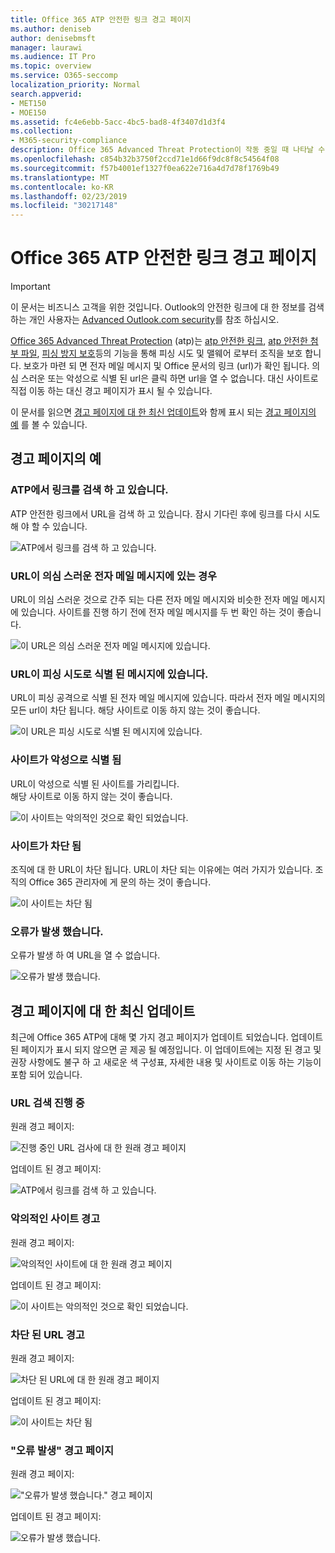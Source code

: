 ```yaml
---
title: Office 365 ATP 안전한 링크 경고 페이지
ms.author: deniseb
author: denisebmsft
manager: laurawi
ms.audience: IT Pro
ms.topic: overview
ms.service: O365-seccomp
localization_priority: Normal
search.appverid:
- MET150
- MOE150
ms.assetid: fc4e6ebb-5acc-4bc5-bad8-4f3407d1d3f4
ms.collection:
- M365-security-compliance
description: Office 365 Advanced Threat Protection이 작동 중일 때 나타날 수 있는 경고 페이지에 대 한 개요를 가져옵니다.
ms.openlocfilehash: c854b32b3750f2ccd71e1d66f9dc8f8c54564f08
ms.sourcegitcommit: f57b4001ef1327f0ea622e716a4d7d78f1769b49
ms.translationtype: MT
ms.contentlocale: ko-KR
ms.lasthandoff: 02/23/2019
ms.locfileid: "30217148"
---
```

# <a name="office-365-atp-safe-links-warning-pages"></a>Office 365 ATP 안전한 링크 경고 페이지

> [!IMPORTANT]
> 이 문서는 비즈니스 고객을 위한 것입니다. Outlook의 안전한 링크에 대 한 정보를 검색 하는 개인 사용자는 [Advanced Outlook.com security](https://support.office.com/article/advanced-outlook-com-security-for-office-365-subscribers-882d2243-eab9-4545-a58a-b36fee4a46e2)를 참조 하십시오.

[Office 365 Advanced Threat Protection](office-365-atp.md) (atp)는 [atp 안전한 링크](atp-safe-links.md), [atp 안전한 첨부 파일](atp-safe-attachments.md), [피싱 방지 보호](anti-phishing-protection.md)등의 기능을 통해 피싱 시도 및 맬웨어 로부터 조직을 보호 합니다. 보호가 마련 되 면 전자 메일 메시지 및 Office 문서의 링크 (url)가 확인 됩니다. 의심 스러운 또는 악성으로 식별 된 url은 클릭 하면 url을 열 수 없습니다. 대신 사이트로 직접 이동 하는 대신 경고 페이지가 표시 될 수 있습니다. 
  
이 문서를 읽으면 [경고 페이지에 대 한 최신 업데이트](atp-safe-links-warning-pages.md#updates)와 함께 표시 되는 [경고 페이지의 예](atp-safe-links-warning-pages.md#examples) 를 볼 수 있습니다.
  
## <a name="examples-of-warning-pages"></a>경고 페이지의 예

### <a name="atp-is-scanning-the-link"></a>ATP에서 링크를 검색 하 고 있습니다.

ATP 안전한 링크에서 URL을 검색 하 고 있습니다. 잠시 기다린 후에 링크를 다시 시도해 야 할 수 있습니다.

![ATP에서 링크를 검색 하 고 있습니다.](media/ee8dd5ed-6b91-4248-b054-12b719e8d0ed.png)

### <a name="a-url-is-in-a-suspicious-email-message"></a>URL이 의심 스러운 전자 메일 메시지에 있는 경우

URL이 의심 스러운 것으로 간주 되는 다른 전자 메일 메시지와 비슷한 전자 메일 메시지에 있습니다. 사이트를 진행 하기 전에 전자 메일 메시지를 두 번 확인 하는 것이 좋습니다.

![이 URL은 의심 스러운 전자 메일 메시지에 있습니다.](media/33f57923-23e3-4b0f-838b-6ad589ba897b.png)

### <a name="a-url-is-in-a-message-identified-as-a-phishing-attempt"></a>URL이 피싱 시도로 식별 된 메시지에 있습니다.

URL이 피싱 공격으로 식별 된 전자 메일 메시지에 있습니다. 따라서 전자 메일 메시지의 모든 url이 차단 됩니다. 해당 사이트로 이동 하지 않는 것이 좋습니다.

![이 URL은 피싱 시도로 식별 된 메시지에 있습니다.](media/6e544a28-0604-4821-aba6-d5a57bb917e5.png)

### <a name="a-site-has-been-identified-as-malicious"></a>사이트가 악성으로 식별 됨

URL이 악성으로 식별 된 사이트를 가리킵니다.  <br/> 해당 사이트로 이동 하지 않는 것이 좋습니다.

![이 사이트는 악의적인 것으로 확인 되었습니다.](media/058883c8-23f0-4672-9c1c-66b084796177.png)

### <a name="a-site-is-blocked"></a>사이트가 차단 됨

조직에 대 한 URL이 차단 됩니다. URL이 차단 되는 이유에는 여러 가지가 있습니다. 조직의 Office 365 관리자에 게 문의 하는 것이 좋습니다.

![이 사이트는 차단 됨](media/6b4bda2d-a1e6-419e-8b10-588e83c3af3f.png)

### <a name="an-error-has-occurred"></a>오류가 발생 했습니다.

오류가 발생 하 여 URL을 열 수 없습니다.

![오류가 발생 했습니다.](media/2f7465a4-1cf4-4c1c-b7d4-3c07e4b795b4.png)

## <a name="recent-updates-to-warning-pages"></a>경고 페이지에 대 한 최신 업데이트

최근에 Office 365 ATP에 대해 몇 가지 경고 페이지가 업데이트 되었습니다. 업데이트 된 페이지가 표시 되지 않으면 곧 제공 될 예정입니다. 이 업데이트에는 지정 된 경고 및 권장 사항에도 불구 하 고 새로운 색 구성표, 자세한 내용 및 사이트로 이동 하는 기능이 포함 되어 있습니다.

### <a name="url-scan-in-progress"></a>URL 검색 진행 중

원래 경고 페이지:

![진행 중인 URL 검사에 대 한 원래 경고 페이지](media/04368763-763f-43d6-94a4-a48291d36893.png)

업데이트 된 경고 페이지:

![ATP에서 링크를 검색 하 고 있습니다.](media/ee8dd5ed-6b91-4248-b054-12b719e8d0ed.png)

### <a name="malicious-site-warning"></a>악의적인 사이트 경고

원래 경고 페이지:

![악의적인 사이트에 대 한 원래 경고 페이지](media/b9efda09-6dd8-46ef-82cb-56e4d538b8f5.png)

업데이트 된 경고 페이지:

![이 사이트는 악의적인 것으로 확인 되었습니다.](media/058883c8-23f0-4672-9c1c-66b084796177.png)

### <a name="blocked-url-warning"></a>차단 된 URL 경고

원래 경고 페이지:

![차단 된 URL에 대 한 원래 경고 페이지](media/3d6ba028-30bf-45fc-958e-d3aad3defc83.png)

업데이트 된 경고 페이지:

![이 사이트는 차단 됨](media/6b4bda2d-a1e6-419e-8b10-588e83c3af3f.png)

### <a name="error-occurred-warning-page"></a>"오류 발생" 경고 페이지

원래 경고 페이지:

!["오류가 발생 했습니다." 경고 페이지](media/9aaa4383-2f23-48be-bdaa-8efbcb2acc70.png)

업데이트 된 경고 페이지:

![오류가 발생 했습니다.](media/2f7465a4-1cf4-4c1c-b7d4-3c07e4b795b4.png)
   

